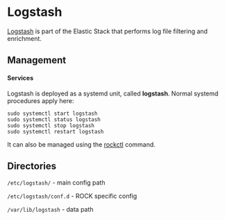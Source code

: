 # Logstash

[Logstash](https://www.elastic.co/guide/en/logstash/current/getting-started-with-logstash.html) is part of the Elastic Stack that performs log file filtering and
enrichment.


## Management

#### Services

Logstash is deployed as a systemd unit, called **logstash**. Normal systemd
procedures apply here:

```
sudo systemctl start logstash
sudo systemctl status logstash
sudo systemctl stop logstash
sudo systemctl restart logstash
```

It can also be managed using the [rockctl](../operate/index.md) command.

## Directories

`/etc/logstash/` - main config path  

`/etc/logstash/conf.d` - ROCK specific config  

`/var/lib/logstash` - data path
